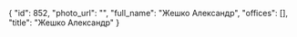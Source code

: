 {
    "id": 852,
    "photo_url": "",
    "full_name": "Жешко Александр",
    "offices": [],
    "title": "Жешко Александр"
}